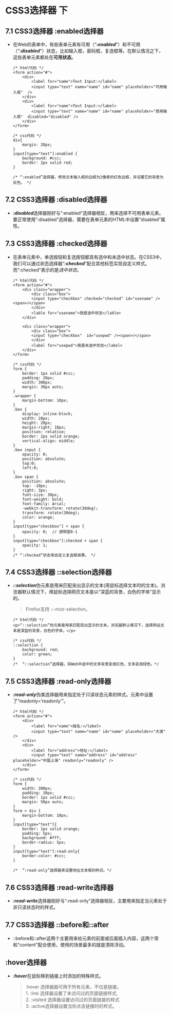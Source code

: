# CSS3选择器 下

## 7.1 CSS3选择器 :enabled选择器

- 在Web的表单中，有些表单元素有可用（“***:enabled***”）和不可用（“***:disabled***”）状态，比如输入框，密码框，复选框等。在默认情况之下，这些表单元素都处在**可用状态**。
    ```
    /* html代码 */
    <form action="#">
        <div>
            <label for="name">Text Input:</label>
            <input type="text" name="name" id="name" placeholder="可用输入框"  />
        </div>
        <div>
            <label for="name">Text Input:</label>
            <input type="text" name="name" id="name" placeholder="禁用输入框"  disabled="disabled" />
        </div>
    </form>  

    /* css代码 */
    div{
        margin: 20px;
    }
    input[type="text"]:enabled {
        background: #ccc;
        border: 2px solid red;
    }

    /* “:enabled”选择器，修改文本输入框的边框为2像素的红色边框，并设置它的背景为灰色。 */
    ```


## 7.2 CSS3选择器 :disabled选择器

- ***:disabled***选择器刚好与“:enabled”选择器相反，用来选择不可用表单元素。要正常使用“:disabled”选择器，需要在表单元素的HTML中设置“disabled”属性。


## 7.3 CSS3选择器 :checked选择器

- 在表单元素中，单选按钮和复选按钮都具有选中和未选中状态。在CSS3中，我们可以通过状态选择器“***:checked***”配合其他标签实现自定义样式。而“:checked”表示的是*选中状态*。
    
    ```
    /* html代码 */
    <form action="#">
        <div class="wrapper">
            <div class="box">
            <input type="checkbox" checked="checked" id="usename" /><span>√</span>
            </div>
            <lable for="usename">我是选中状态</lable>
        </div>
        
        <div class="wrapper">
            <div class="box">
            <input type="checkbox"  id="usepwd" /><span>√</span>
            </div>
            <label for="usepwd">我是未选中状态</label>
        </div>
    </form> 

    /* css代码 */
    form {
        border: 1px solid #ccc;
        padding: 20px;
        width: 300px;
        margin: 30px auto;
    }
    .wrapper {
        margin-bottom: 10px;
    }
    .box {
        display: inline-block;
        width: 20px;
        height: 20px;
        margin-right: 10px;
        position: relative;
        border: 2px solid orange;
        vertical-align: middle;
    }
    .box input {
        opacity: 0;
        position: absolute;
        top:0;
        left:0;
    }
    .box span {
        position: absolute;
        top: -10px;
        right: 3px;
        font-size: 30px;
        font-weight: bold;
        font-family: Arial;
        -webkit-transform: rotate(30deg);
        transform: rotate(30deg);
        color: orange;
    }
    input[type="checkbox"] + span {
        opacity: 0;  // 透明度0-1
    }
    input[type="checkbox"]:checked + span {
        opacity: 1;
    }
    /* “:checked”状态来自定义复选框效果。 */
    ```


## 7.4 CSS3选择器 ::selection选择器

- ***::selection***伪元素是用来匹配突出显示的文本(用鼠标选择文本时的文本)。浏览器默认情况下，用鼠标选择网页文本是以“深蓝的背景，白色的字体”显示的。
    > Firefox支持 ::-moz-selection。

    ```
    /* html代码 */
    <p>“::selection”伪元素是用来匹配突出显示的文本。浏览器默认情况下，选择网站文本是深蓝的背景，白色的字体，</p>

    /* css代码 */
    ::selection {
        background: red;
        color: green;
    }
    /*  “::selection”选择器，将Web中选中的文本背景变成红色，文本变成绿色。*/
    ```


## 7.5 CSS3选择器 :read-only选择器

- ***:read-only***伪类选择器用来指定处于只读状态元素的样式。元素中设置了“readonly=’readonly’”。
    ```
    /* html代码 */
    <form action="#">
        <div>
            <label for="name">姓名:</label>
            <input type="text" name="name" id="name" placeholder="大漠" />
        </div>
        <div>
            <label for="address">地址:</label>
            <input type="text" name="address" id="address" placeholder="中国上海" readonly="readonly" />
        </div>
    </form>  

    /* css代码 */
    form {
        width: 300px;
        padding: 10px;
        border: 1px solid #ccc;
        margin: 50px auto;
    }
    form > div {
        margin-bottom: 10px;
    }
    input[type="text"]{
        border: 1px solid orange;
        padding: 5px;
        background: #fff;
        border-radius: 5px;
    }
    input[type="text"]:read-only{
        border-color: #ccc;
    }

    /*  “:read-only”选择器来设置地址文本框的样式。*/
    ```



## 7.6 CSS3选择器 :read-write选择器

- ***:read-write***选择器刚好与“:read-only”选择器相反，主要用来指定当元素处于非只读状态时的样式。



## 7.7 CSS3选择器 ::before和::after

- ::before和::after这两个主要用来给元素的前面或后面插入内容，这两个常和"content"配合使用，使用的场景最多的就是清除浮动。



## :hover选择器

- ***:hover***在鼠标移到链接上时添加的特殊样式。 
    > :hover 选择器器可用于所有元素，不仅是链接。  
        1. :link 选择器设置了未访问过的页面链接样式,   
        2. :visited 选择器设置访问过的页面链接的样式   
        3. :active选择器设置当你点击链接时的样式。  




